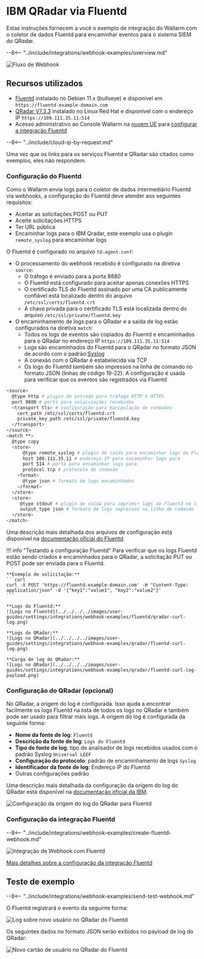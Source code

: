 # IBM QRadar via Fluentd

Estas instruções fornecem a você o exemplo de integração do Wallarm com o coletor de dados Fluentd para encaminhar eventos para o sistema SIEM do QRadar.

--8<-- "../include/integrations/webhook-examples/overview.md"

![Fluxo de Webhook](../../../../images/user-guides/settings/integrations/webhook-examples/fluentd/qradar-scheme.png)

## Recursos utilizados

* [Fluentd](#fluentd-configuration) instalado no Debian 11.x (bullseye) e disponível em `https://fluentd-example-domain.com`
* [QRadar V7.3.3](#qradar-configuration-optional) instalado no Linux Red Hat e disponível com o endereço IP `https://109.111.35.11:514`
* Acesso administrativo ao Console Wallarm na [nuvem UE](https://my.wallarm.com) para [configurar a integração Fluentd](#configuration-of-fluentd-integration)

--8<-- "../include/cloud-ip-by-request.md"

Uma vez que os links para os serviços Fluentd e QRadar são citados como exemplos, eles não respondem.

### Configuração do Fluentd

Como o Wallarm envia logs para o coletor de dados intermediário Fluentd via webhooks, a configuração do Fluentd deve atender aos seguintes requisitos:

* Aceitar as solicitações POST ou PUT
* Aceite solicitações HTTPS
* Ter URL pública
* Encaminhar logs para o IBM Qradar, este exemplo usa o plugin `remote_syslog` para encaminhar logs

O Fluentd é configurado no arquivo `td-agent.conf`:

* O processamento do webhook recebido é configurado na diretiva `source`:
    * O tráfego é enviado para a porta 9880
    * O Fluentd está configurado para aceitar apenas conexões HTTPS
    * O certificado TLS do Fluentd assinado por uma CA publicamente confiável está localizado dentro do arquivo `/etc/ssl/certs/fluentd.crt`
    * A chave privada para o certificado TLS está localizada dentro do arquivo `/etc/ssl/private/fluentd.key`
* O encaminhamento de logs para o QRadar e a saída de log estão configurados na diretiva `match`:
    * Todos os logs de eventos são copiados do Fluentd e encaminhados para o QRadar no endereço IP `https://109.111.35.11:514`
    * Logs são encaminhados do Fluentd para o QRadar no formato JSON de acordo com o padrão [Syslog](https://en.wikipedia.org/wiki/Syslog)
    * A conexão com o QRadar é estabelecida via TCP
    * Os logs do Fluentd também são impressos na linha de comando no formato JSON (linhas de código 19-22). A configuração é usada para verificar que os eventos são registrados via Fluentd

```bash linenums="1"
<source>
  @type http # plugin de entrada para tráfego HTTP e HTTPS
  port 9880 # porta para solicitações recebidas
  <transport tls> # configuração para manipulação de conexões
    cert_path /etc/ssl/certs/fluentd.crt
    private_key_path /etc/ssl/private/fluentd.key
  </transport>
</source>
<match **>
  @type copy
  <store>
      @type remote_syslog # plugin de saída para encaminhar logs do Fluentd via Syslog
      host 109.111.35.11 # endereço IP para encaminhar logs para
      port 514 # porta para encaminhar logs para
      protocol tcp # protocolo de conexão
    <format>
      @type json # formato de logs encaminhados
    </format>
  </store>
  <store>
     @type stdout # plugin de saída para imprimir logs do Fluentd na linha de comando
     output_type json # formato de logs impressos na linha de comando
  </store>
</match>
```

Uma descrição mais detalhada dos arquivos de configuração está disponível na [documentação oficial do Fluentd](https://docs.fluentd.org/configuration/config-file).

!!! info "Testando a configuração Fluentd"
    Para verificar que os logs Fluentd estão sendo criados e encaminhados para o QRadar, a solicitação PUT ou POST pode ser enviada para o Fluentd.

    **Exemplo de solicitação:**
    ```curl
    curl -X POST 'https://fluentd-example-domain.com' -H "Content-Type: application/json" -d '{"key1":"value1", "key2":"value2"}'
    ```

    **Logs do Fluentd:**
    ![Logs no Fluentd](../../../../images/user-guides/settings/integrations/webhook-examples/fluentd/qradar-curl-log.png)

    **Logs do QRadar:**
    ![Logs no QRadar](../../../../images/user-guides/settings/integrations/webhook-examples/qradar/fluentd-curl-log.png)

    **Carga de log do QRadar:**
    ![Logs no QRadar](../../../../images/user-guides/settings/integrations/webhook-examples/qradar/fluentd-curl-log-payload.png)

### Configuração do QRadar (opcional)

No QRadar, a origem do log é configurada. Isso ajuda a encontrar facilmente os logs Fluentd na lista de todos os logs no QRadar e também pode ser usado para filtrar mais logs. A origem do log é configurada da seguinte forma:

* **Nome da fonte de log**: `Fluentd`
* **Descrição da fonte de log**: `Logs do Fluentd`
* **Tipo de fonte de log**: tipo de analisador de logs recebidos usados com o padrão Syslog `Universal LEEF`
* **Configuração do protocolo**: padrão de encaminhamento de logs `Syslog`
* **Identificador da fonte de log**: Endereço IP do Fluentd
* Outras configurações padrão

Uma descrição mais detalhada da configuração da origem do log do QRadar está disponível na [documentação oficial da IBM](https://www.ibm.com/support/knowledgecenter/en/SS42VS_DSM/com.ibm.dsm.doc/b_dsm_guide.pdf?origURL=SS42VS_DSM/b_dsm_guide.pdf).

![Configuração da origem do log do QRadar para Fluentd](../../../../images/user-guides/settings/integrations/webhook-examples/qradar/fluentd-setup.png)

### Configuração da integração Fluentd

--8<-- "../include/integrations/webhook-examples/create-fluentd-webhook.md"

![Integração de Webhook com Fluentd](../../../../images/user-guides/settings/integrations/add-fluentd-integration.png)

[Mais detalhes sobre a configuração da integração Fluentd](../fluentd.md)

## Teste de exemplo

--8<-- "../include/integrations/webhook-examples/send-test-webhook.md"

O Fluentd registrará o evento da seguinte forma:

![Log sobre novo usuário no QRadar do Fluentd](../../../../images/user-guides/settings/integrations/webhook-examples/fluentd/qradar-user-log.png)

Os seguintes dados no formato JSON serão exibidos no payload de log do QRadar:

![Novo cartão de usuário no QRadar do Fluentd](../../../../images/user-guides/settings/integrations/webhook-examples/qradar/fluentd-user.png)